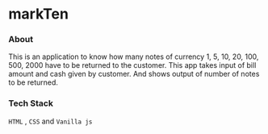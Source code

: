 # markTen

### About

This is an application to know how many notes of currency 1, 5, 10, 20, 100,  500, 2000 have to be returned to the customer. This app takes input of bill amount and cash given by customer. And shows output of number of notes to be returned.
 

 ### Tech Stack 

`HTML` , `CSS` and `Vanilla js`
